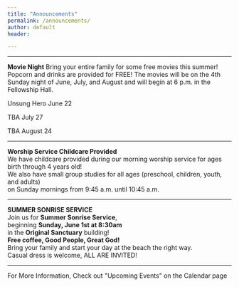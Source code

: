 ```yaml
---
title: "Announcements"
permalink: /announcements/
author: default
header:

---
```


  

<hr> 
  
**Movie Night**
Bring your entire family for some free movies this summer! Popcorn and drinks are provided for FREE!  The movies will be on the 4th Sunday night of June, July, and August and will begin at 6 p.m. in the Fellowship Hall.  

Unsung Hero
June 22


TBA
July 27

TBA
August 24
<hr>


**Worship Service Childcare Provided**  
We have childcare provided during our morning worship service for ages birth through 4 years old!  
We also have small group studies for all ages (preschool, children, youth, and adults)  
on Sunday mornings from 9:45 a.m. until 10:45 a.m.      
<hr>


**SUMMER SONRISE SERVICE**  
Join us for **Summer Sonrise Service**,  
beginning **Sunday, June 1st at 8:30am**  
in the **Original Sanctuary** building!  
**Free coffee, Good People, Great God!**   
Bring your family and start your day at the beach the right way.  
Casual dress is welcome, ALL ARE INVITED!  

  <hr>  
  For More Information, Check out "Upcoming Events" on the Calendar page

